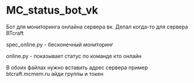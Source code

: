# MC_status_bot_vk
Бот для мониторинга онлайна сервера вк. Делал когда-то для сервера BTcraft


spec_online.py - бесконечный мониторинг 

online.py - показывает статус по команде кто онлайн

В обоих файлах нужно вставить адрес сервера пример btcraft.mcmem.ru айди группы и токен

